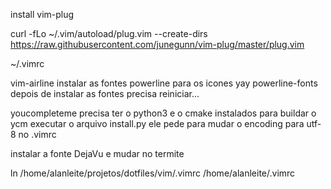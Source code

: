 
install vim-plug

curl -fLo ~/.vim/autoload/plug.vim --create-dirs \
    https://raw.githubusercontent.com/junegunn/vim-plug/master/plug.vim


~/.vimrc

vim-airline
instalar as fontes powerline para os icones
yay powerline-fonts
depois de instalar as fontes precisa reiniciar...


youcompleteme
precisa ter o python3 e o cmake instalados para buildar o ycm
executar o arquivo install.py
ele pede para mudar o encoding para utf-8 no .vimrc

instalar a fonte DejaVu e mudar no termite

ln /home/alanleite/projetos/dotfiles/vim/.vimrc /home/alanleite/.vimrc

